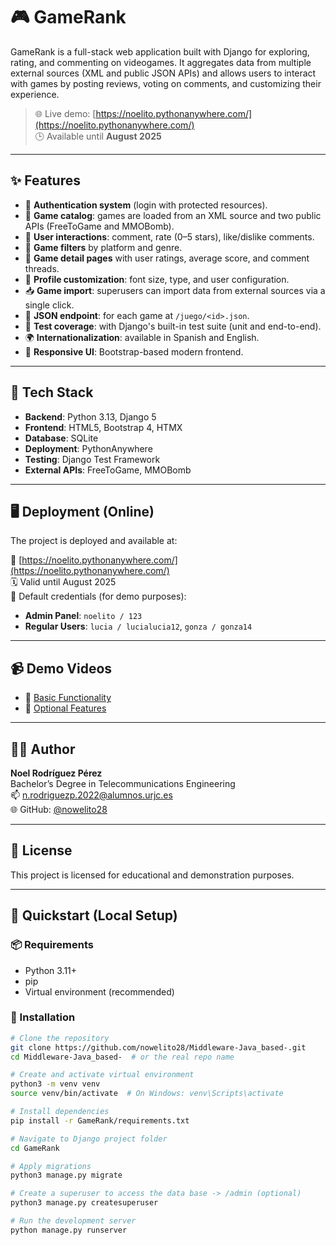 # 🎮 GameRank

GameRank is a full-stack web application built with Django for exploring, rating, and commenting on videogames. It aggregates data from multiple external sources (XML and public JSON APIs) and allows users to interact with games by posting reviews, voting on comments, and customizing their experience.

> 🌐 Live demo: [https://noelito.pythonanywhere.com/](https://noelito.pythonanywhere.com/)  
> 🕒 Available until **August 2025**

---

## ✨ Features

- 🔐 **Authentication system** (login with protected resources).
- 🎲 **Game catalog**: games are loaded from an XML source and two public APIs (FreeToGame and MMOBomb).
- 💬 **User interactions**: comment, rate (0–5 stars), like/dislike comments.
- 🔎 **Game filters** by platform and genre.
- 🧾 **Game detail pages** with user ratings, average score, and comment threads.
- 🧠 **Profile customization**: font size, type, and user configuration.
- 📥 **Game import**: superusers can import data from external sources via a single click.
- 📄 **JSON endpoint**: for each game at `/juego/<id>.json`.
- 🧪 **Test coverage**: with Django's built-in test suite (unit and end-to-end).
- 🌍 **Internationalization**: available in Spanish and English.
- 📱 **Responsive UI**: Bootstrap-based modern frontend.

---

## 🧩 Tech Stack

- **Backend**: Python 3.13, Django 5
- **Frontend**: HTML5, Bootstrap 4, HTMX
- **Database**: SQLite
- **Deployment**: PythonAnywhere
- **Testing**: Django Test Framework
- **External APIs**: FreeToGame, MMOBomb

---

## 🖥️ Deployment (Online)

The project is deployed and available at:

🔗 [https://noelito.pythonanywhere.com/](https://noelito.pythonanywhere.com/)  
🗓️ Valid until August 2025  
🔐 Default credentials (for demo purposes):  
- **Admin Panel**: `noelito / 123`  
- **Regular Users**: `lucia / lucialucia12`, `gonza / gonza14`

---

## 📹 Demo Videos

- 🎥 [Basic Functionality](https://youtu.be/sqMIz6oc28I)
- 🎥 [Optional Features](https://youtu.be/3WCI0hEX_Mw)

---

## 🧑‍💻 Author

**Noel Rodríguez Pérez**  
Bachelor’s Degree in Telecommunications Engineering  
📫 n.rodriguezp.2022@alumnos.urjc.es  
🌐 GitHub: [@nowelito28](https://github.com/nowelito28)

---

## 📄 License

This project is licensed for educational and demonstration purposes.

---

## 🚀 Quickstart (Local Setup)

### 📦 Requirements

- Python 3.11+
- pip
- Virtual environment (recommended)

### 🔧 Installation

```bash
# Clone the repository
git clone https://github.com/nowelito28/Middleware-Java_based-.git
cd Middleware-Java_based-  # or the real repo name

# Create and activate virtual environment
python3 -m venv venv
source venv/bin/activate  # On Windows: venv\Scripts\activate

# Install dependencies
pip install -r GameRank/requirements.txt

# Navigate to Django project folder
cd GameRank

# Apply migrations
python3 manage.py migrate

# Create a superuser to access the data base -> /admin (optional)
python3 manage.py createsuperuser

# Run the development server
python manage.py runserver
